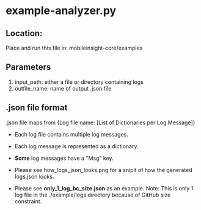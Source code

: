 # example-analyzer.py

## Location:
Place and run this file in: mobileinsight-core/examples

## Parameters 
1. input_path: either a file or directory containing logs
2. outfile_name: name of output .json file 

## .json file format
.json file maps from {Log file name: [List of Dictionaries per Log Message]}

- Each log file contains multiple log messages.
- Each log message is represented as a dictionary. 
- **Some** log messages have a "Msg" key.

- Please see how_logs_json_looks.png for a snipit of how the generated logs.json looks.
- Please see **only_1_log_bc_size.json** as an example. Note: This is only 1 log file in the ./example/logs directory because of GitHub size constraint.


